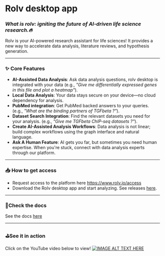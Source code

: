 # Rolv desktop app

### *What is rolv: igniting the future of AI-driven life science research.🔥*  

Rolv is your AI-powered research assistant for life sciences! It provides a new way to accelerate data analysis, literature reviews, and hypothesis generation.

---  

### **✨ Core Features**  
- **AI-Assisted Data Analysis**: Ask data analysis questions, rolv desktop is integrated with your data (e.g., *"Give me differentially expressed genes in this file and plot a heatmap"*).  
- **Local Data Analysis**: Your data stays secure on your device—no cloud dependency for analysis. 
- **PubMed integration**: Get PubMed backed answers to your queries.  (e.g., *"What are the binding partners of TGFbeta ?"*).  
- **Dataset Search Integration**: Find the relevant datasets you need for your analysis.  (e.g., *"Give me TGFbeta ChIP-seq datasets ?"*). 
- **Create AI-Assisted Analysis Workflows**: Data analysis is not linear; build complex workflows using the graph interface and natural language. 
- **Ask A Human Feature**: AI gets you far, but sometimes you need human expertise. When you're stuck, connect with data analysis experts through our platform.


---
### **📥 How to get access**  
- Request access to the platform here https://www.rolv.io/access
- Download the Rolv desktop app and start analyzing. See releases [here](https://github.com/rolv-io/rolvapp/releases).

--- 
### **:blue_book:Check the docs**  
See the docs [here](https://rolv-io.github.io/rolvapp/)

--- 
### **:golf:See it in action**  
Click on the YouTube video below to view!
[![IMAGE ALT TEXT HERE](https://img.youtube.com/vi/yK762OUeaqY/0.jpg)](https://www.youtube.com/watch?v=yK762OUeaqY)
